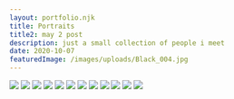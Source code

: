 ```yaml
---
layout: portfolio.njk
title: Portraits
title2: may 2 post
description: just a small collection of people i meet
date: 2020-10-07
featuredImage: /images/uploads/Black_004.jpg
---
```


![](../../assets/images/photography/portrait/Portrait_001.jpg)
![](../../assets/images/photography/portrait/Portrait_002.jpg)
![](../../assets/images/photography/portrait/Portrait_003.jpg)
![](../../assets/images/photography/portrait/Portrait_004.jpg)
![](../../assets/images/photography/portrait/Portrait_005.jpg)
![](../../assets/images/photography/portrait/Portrait_006.jpg)
![](../../assets/images/photography/portrait/Portrait_007.jpg)
![](../../assets/images/photography/portrait/Portrait_008.jpg)
![](../../assets/images/photography/portrait/Portrait_009.jpg)
![](../../assets/images/photography/portrait/Portrait_010.jpg)
![](../../assets/images/photography/portrait/Portrait_011.jpg)
![](../../assets/images/photography/portrait/Portrait_012.jpg)
